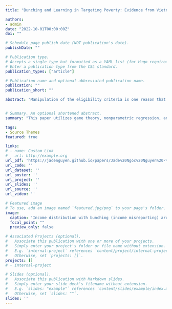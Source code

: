 ```yaml
---
title: "Bunching and Learning in Targeting Poverty: Evidence from Vietnam"

authors:
- admin
date: "2022-10-01T00:00:00Z"
doi: ""

# Schedule page publish date (NOT publication's date).
publishDate: ""

# Publication type.
# Accepts a single type but formatted as a YAML list (for Hugo requirements).
# Enter a publication type from the CSL standard.
publication_types: ["article"]

# Publication name and optional abbreviated publication name.
publication: ""
publication_short: ""

abstract: "Manipulation of the eligibility criteria is one reason that could increase the number of non-poor participants in anti-poverty programs in developing countries. Despite ample evidence that households manipulate these criteria, little is known about how such behaviors evolve over time in a long-term program. Using data from Vietnam, I find that, early on in each phase of its National Anti-Poverty Program, about 1-2% of the population (or 8-18% relative to the program size) bunch at the official income cutoff in order to appear eligible. However, this fraction falls by 60-100% towards the end of the phase, only to increase yet again when a new phase starts with a new income cutoff. To explain this temporal pattern of bunching, I develop a model in which over time the program staff learn to rely on housing conditions, a less-manipulable criteria, to select households. This refined information, in turns, discourages households from manipulating their income. I find that an increase of 0.5 standard deviation in the housing quality index further reduces the chance of being accepted to the program by 25.11% after two years. Meanwhile, other criteria, including reported income and asset holdings, do not contribute any additional predictive power to the program status over the same period. Without this learning process, the program would have misallocated about 1.7%, or equivalently 32.3-36.4 million USD (PPP), of its budget to non-poor households during the first phase of the program."


# Summary. An optional shortened abstract.
summary: "This paper utilizes game theory, nonparametric regression, and panel Data to detect income misreporting and uncover a novel mechanism that improves the screening process of welfare programs in developing country contexts."

tags:
- Source Themes
featured: true

links:
# - name: Custom Link
#   url: http://example.org
url_pdf: 'https://jadenguyen.github.io/papers/Jade%20Ngoc%20Nguyen%20-%20Job%20Market%20Paper-09022023.pdf'
url_code: ''
url_dataset: ''
url_poster: ''
url_project: ''
url_slides: ''
url_source: ''
url_video: ''

# Featured image
# To use, add an image named `featured.jpg/png` to your page's folder. 
image:
  caption: 'Income distribution with bunching (income misreporting) around the cutoff for welfare program'
  focal_point: ""
  preview_only: false

# Associated Projects (optional).
#   Associate this publication with one or more of your projects.
#   Simply enter your project's folder or file name without extension.
#   E.g. `internal-project` references `content/project/internal-project/index.md`.
#   Otherwise, set `projects: []`.
projects: []
# - internal-project

# Slides (optional).
#   Associate this publication with Markdown slides.
#   Simply enter your slide deck's filename without extension.
#   E.g. `slides: "example"` references `content/slides/example/index.md`.
#   Otherwise, set `slides: ""`.
slides: ''
---
```


<!-- {{% callout note %}}
Create your slides in Markdown - click the *Slides* button to check out the example.
{{% /callout %}}

Add the publication's **full text** or **supplementary notes** here. You can use rich formatting such as including [code, math, and images](https://docs.hugoblox.com/content/writing-markdown-latex/). -->

